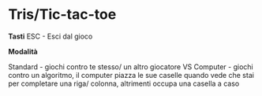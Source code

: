 # Tris/Tic-tac-toe
**Tasti**
ESC - Esci dal gioco

**Modalità**

Standard - giochi contro te stesso/ un altro giocatore
VS Computer - giochi contro un algoritmo, il computer piazza le sue caselle quando vede che stai per completare una riga/ colonna, altrimenti occupa una casella a caso
